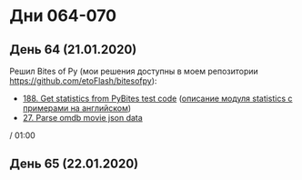 # Дни 064-070

## День 64 (21.01.2020)

Решил Bites of Py (мои решения доступны в моем репозитории https://github.com/etoFlash/bitesofpy):

* [188. Get statistics from PyBites test code](https://codechalleng.es/bites/188/) ([описание модуля statistics с примерами на английском](https://pymotw.com/3/statistics/index.html))
* [27. Parse omdb movie json data](https://codechalleng.es/bites/27/)

/ 01:00

## День 65 (22.01.2020)
